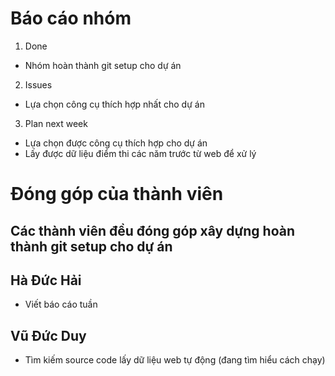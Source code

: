 # Báo cáo nhóm

1. Done
- Nhóm hoàn thành git setup cho dự án


2. Issues
- Lựa chọn công cụ thích hợp nhất cho dự án

3. Plan next week
- Lựa chọn được công cụ thích hợp cho dự án
- Lấy được dữ liệu điểm thi các năm trước từ web để xử lý

# Đóng góp của thành viên
## Các thành viên đều đóng góp xây dựng hoàn thành git setup cho dự án

## Hà Đức Hải
- Viết báo cáo tuần

## Vũ Đức Duy
- Tìm kiếm source code lấy dữ liệu web tự động (đang tìm hiểu cách chạy)



